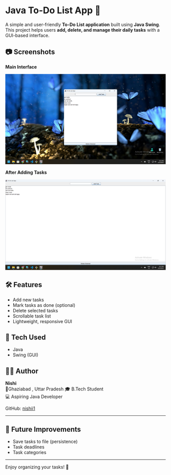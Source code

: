 # Java To-Do List App 📝

A simple and user-friendly **To-Do List application** built using **Java Swing**.  
This project helps users **add, delete, and manage their daily tasks** with a GUI-based interface.

## 📷 Screenshots

**Main Interface**

![To-Do List Screenshot 1](screenshot1.png)

**After Adding Tasks**

![To-Do List Screenshot 2](screenshot2.png)

## 🛠 Features

- Add new tasks
- Mark tasks as done (optional)
- Delete selected tasks
- Scrollable task list
- Lightweight, responsive GUI

## 🚀 Tech Used

- Java
- Swing (GUI)

## 👨‍💻 Author

**Nishi**  
📍Ghaziabad , Uttar Pradesh
🎓 B.Tech Student  
💻 Aspiring Java Developer

GitHub: [nishii1](https://github.com/nishii1)

---

## 📌 Future Improvements

- Save tasks to file (persistence)
- Task deadlines
- Task categories

---

Enjoy organizing your tasks! 🎯
